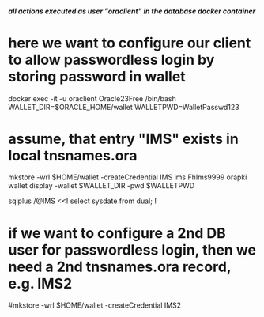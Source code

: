 ##### all actions executed as user "oraclient" in the database docker container #######
# here we want to configure our client to allow passwordless login by storing password in wallet

docker exec -it -u oraclient Oracle23Free /bin/bash
WALLET_DIR=$ORACLE_HOME/wallet
WALLETPWD=WalletPasswd123
# assume, that entry "IMS" exists in local tnsnames.ora
mkstore -wrl $HOME/wallet -createCredential IMS ims FhIms9999
orapki wallet display -wallet $WALLET_DIR -pwd $WALLETPWD

sqlplus /@IMS <<!
   select sysdate from dual;
!
# if we want to configure a 2nd DB user for passwordless login, then we need a 2nd tnsnames.ora record, e.g. IMS2
#mkstore -wrl $HOME/wallet -createCredential IMS2 <OtherDbUser> <OtherDBPassword>
